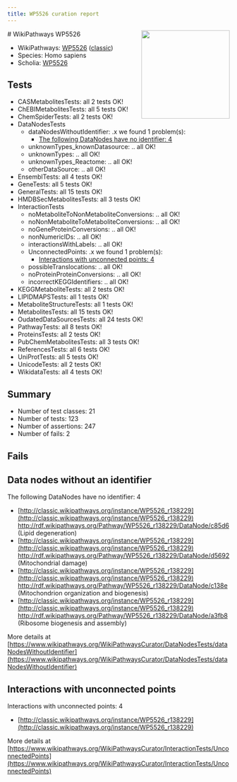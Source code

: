 ```yaml
---
title: WP5526 curation report
---
```


<img style="float: right; width: 200px" src="https://upload.wikimedia.org/wikipedia/commons/thumb/8/83/Wplogo_with_text_500.png/640px-Wplogo_with_text_500.png" />
# WikiPathways WP5526

* WikiPathways: [WP5526](https://wikipathways.org/pathways/WP5526) ([classic](https://classic.wikipathways.org/instance/WP5526))
* Species: Homo sapiens
* Scholia: [WP5526](https://scholia.toolforge.org/wikipathways/WP5526)
## Tests
* CASMetabolitesTests: all 2 tests OK!
* ChEBIMetabolitesTests: all 5 tests OK!
* ChemSpiderTests: all 2 tests OK!
* DataNodesTests
    * dataNodesWithoutIdentifier: .x we found 1 problem(s):
        * [The following DataNodes have no identifier: 4](#d2d32fa3)
    * unknownTypes_knownDatasource: .. all OK!
    * unknownTypes: .. all OK!
    * unknownTypes_Reactome: .. all OK!
    * otherDataSource: .. all OK!
* EnsemblTests: all 4 tests OK!
* GeneTests: all 5 tests OK!
* GeneralTests: all 15 tests OK!
* HMDBSecMetabolitesTests: all 3 tests OK!
* InteractionTests
    * noMetaboliteToNonMetaboliteConversions: .. all OK!
    * noNonMetaboliteToMetaboliteConversions: .. all OK!
    * noGeneProteinConversions: .. all OK!
    * nonNumericIDs: .. all OK!
    * interactionsWithLabels: .. all OK!
    * UnconnectedPoints: .x we found 1 problem(s):
        * [Interactions with unconnected points: 4](#35a61adc)
    * possibleTranslocations: .. all OK!
    * noProteinProteinConversions: .. all OK!
    * incorrectKEGGIdentifiers: .. all OK!
* KEGGMetaboliteTests: all 2 tests OK!
* LIPIDMAPSTests: all 1 tests OK!
* MetaboliteStructureTests: all 1 tests OK!
* MetabolitesTests: all 15 tests OK!
* OudatedDataSourcesTests: all 24 tests OK!
* PathwayTests: all 8 tests OK!
* ProteinsTests: all 2 tests OK!
* PubChemMetabolitesTests: all 3 tests OK!
* ReferencesTests: all 6 tests OK!
* UniProtTests: all 5 tests OK!
* UnicodeTests: all 2 tests OK!
* WikidataTests: all 4 tests OK!


## Summary

* Number of test classes: 21
* Number of tests: 123
* Number of assertions: 247
* Number of fails: 2

## Fails

<a name="d2d32fa3" />

## Data nodes without an identifier

The following DataNodes have no identifier: 4

* [http://classic.wikipathways.org/instance/WP5526_r138229](http://classic.wikipathways.org/instance/WP5526_r138229) http://rdf.wikipathways.org/Pathway/WP5526_r138229/DataNode/c85d6 (Lipid
degeneration)
* [http://classic.wikipathways.org/instance/WP5526_r138229](http://classic.wikipathways.org/instance/WP5526_r138229) http://rdf.wikipathways.org/Pathway/WP5526_r138229/DataNode/d5692 (Mitochondrial
damage)
* [http://classic.wikipathways.org/instance/WP5526_r138229](http://classic.wikipathways.org/instance/WP5526_r138229) http://rdf.wikipathways.org/Pathway/WP5526_r138229/DataNode/c138e (Mitochondrion
organization
and biogenesis)
* [http://classic.wikipathways.org/instance/WP5526_r138229](http://classic.wikipathways.org/instance/WP5526_r138229) http://rdf.wikipathways.org/Pathway/WP5526_r138229/DataNode/a3fb8 (Ribosome
biogenesis and
assembly)


More details at [https://www.wikipathways.org/WikiPathwaysCurator/DataNodesTests/dataNodesWithoutIdentifier](https://www.wikipathways.org/WikiPathwaysCurator/DataNodesTests/dataNodesWithoutIdentifier)

<a name="35a61adc" />

## Interactions with unconnected points

Interactions with unconnected points: 4

* [http://classic.wikipathways.org/instance/WP5526_r138229](http://classic.wikipathways.org/instance/WP5526_r138229)


More details at [https://www.wikipathways.org/WikiPathwaysCurator/InteractionTests/UnconnectedPoints](https://www.wikipathways.org/WikiPathwaysCurator/InteractionTests/UnconnectedPoints)

